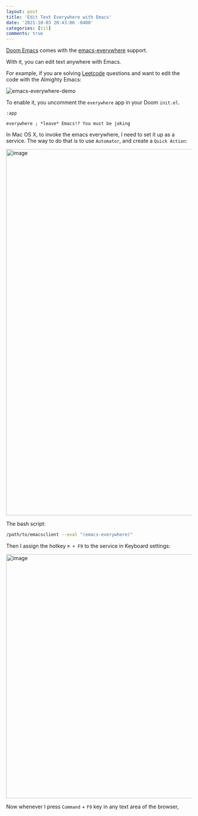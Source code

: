 ```yaml
---
layout: post
title: 'Edit Text Everywhere with Emacs'
date: '2021-10-03 20:43:06 -0400'
categories: [til]
comments: true
---
```


[Doom Emacs](https://github.com/hlissner/doom-emacs) comes with the [emacs-everywhere](https://github.com/hlissner/doom-emacs/blob/develop/modules/app/everywhere/README.org) support.

With it, you can edit text anywhere with Emacs. 

For example, if you are solving [Leetcode](https://leetcode.com/) questions and want to edit the code with the Almighty Emacs:

![emacs-everywhere-demo](https://user-images.githubusercontent.com/2715151/135779609-36cae0dd-30d3-49e5-965f-e039c86798e8.gif)

To enable it, you uncomment the `everywhere` app in your Doom `init.el`.

```
:app

everywhere ; *leave* Emacs!? You must be joking
```

In Mac OS X, to invoke the emacs everywhere, I need to set it up as a service. The way to do that is to use `Automator`, and create a `Quick Action`:

<img width="992" alt="image" src="https://user-images.githubusercontent.com/2715151/135779709-87cb2c6a-cb05-4ebf-a0a4-41bde7e1a558.png">

The bash script:

```bash
/path/to/emacsclient --eval "(emacs-everywhere)"
```

Then I assign the hotkey `⌘ + F9` to the service in Keyboard settings:

<img width="661" alt="image" src="https://user-images.githubusercontent.com/2715151/135779857-1832309e-d3d2-41d4-a82c-d59d5c1d8835.png">

Now whenever I press `Command` + `F9` key in any text area of the browser, 



